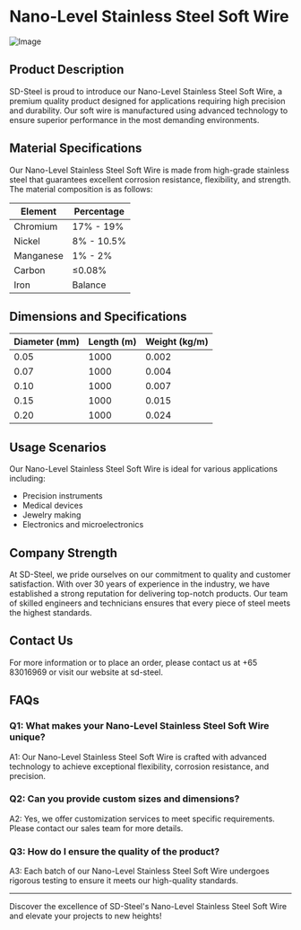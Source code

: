 # Nano-Level Stainless Steel Soft Wire

![Image](https://github.com/user-attachments/assets/2567258e-e124-4816-932d-1809bd27ef0b)

## Product Description

SD-Steel is proud to introduce our Nano-Level Stainless Steel Soft Wire, a premium quality product designed for applications requiring high precision and durability. Our soft wire is manufactured using advanced technology to ensure superior performance in the most demanding environments.

## Material Specifications

Our Nano-Level Stainless Steel Soft Wire is made from high-grade stainless steel that guarantees excellent corrosion resistance, flexibility, and strength. The material composition is as follows:

| **Element** | **Percentage** |
|-------------|----------------|
| Chromium    | 17% - 19%      |
| Nickel      | 8% - 10.5%     |
| Manganese   | 1% - 2%        |
| Carbon      | ≤0.08%         |
| Iron        | Balance        |

## Dimensions and Specifications

| **Diameter (mm)** | **Length (m)** | **Weight (kg/m)** |
|-------------------|----------------|-------------------|
| 0.05              | 1000           | 0.002             |
| 0.07              | 1000           | 0.004             |
| 0.10              | 1000           | 0.007             |
| 0.15              | 1000           | 0.015             |
| 0.20              | 1000           | 0.024             |

## Usage Scenarios

Our Nano-Level Stainless Steel Soft Wire is ideal for various applications including:
- Precision instruments
- Medical devices
- Jewelry making
- Electronics and microelectronics

## Company Strength

At SD-Steel, we pride ourselves on our commitment to quality and customer satisfaction. With over 30 years of experience in the industry, we have established a strong reputation for delivering top-notch products. Our team of skilled engineers and technicians ensures that every piece of steel meets the highest standards.

## Contact Us

For more information or to place an order, please contact us at +65 83016969 or visit our website at  sd-steel.

## FAQs

### Q1: What makes your Nano-Level Stainless Steel Soft Wire unique?
A1: Our Nano-Level Stainless Steel Soft Wire is crafted with advanced technology to achieve exceptional flexibility, corrosion resistance, and precision.

### Q2: Can you provide custom sizes and dimensions?
A2: Yes, we offer customization services to meet specific requirements. Please contact our sales team for more details.

### Q3: How do I ensure the quality of the product?
A3: Each batch of our Nano-Level Stainless Steel Soft Wire undergoes rigorous testing to ensure it meets our high-quality standards.

---

Discover the excellence of SD-Steel's Nano-Level Stainless Steel Soft Wire and elevate your projects to new heights!